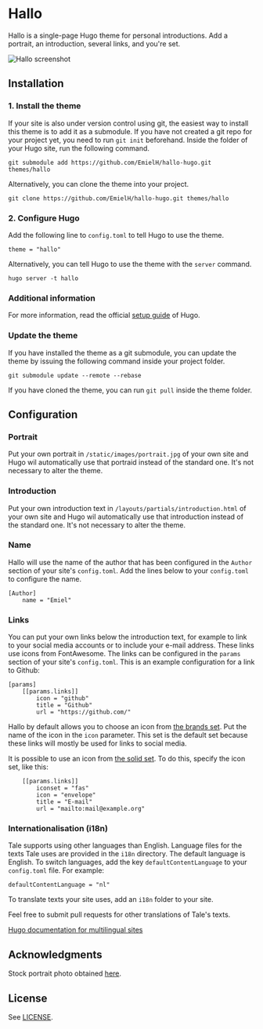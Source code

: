 # Hallo

Hallo is a single-page Hugo theme for personal introductions. Add a portrait, an introduction, several links, and you're set.

![Hallo screenshot](https://raw.githubusercontent.com/EmielH/hallo-hugo/master/images/screenshot.png)

## Installation

### 1. Install the theme

If your site is also under version control using git, the easiest way to install this theme is to add it as a submodule. If you have not created a git repo for your project yet, you need to run `git init` beforehand. Inside the folder of your Hugo site, run the following command.

```
git submodule add https://github.com/EmielH/hallo-hugo.git themes/hallo
```

Alternatively, you can clone the theme into your project.

```
git clone https://github.com/EmielH/hallo-hugo.git themes/hallo
```

### 2. Configure Hugo

Add the following line to `config.toml` to tell Hugo to use the theme.

```
theme = "hallo"
```

Alternatively, you can tell Hugo to use the theme with the `server` command.

```
hugo server -t hallo
```

### Additional information

For more information, read the official [setup guide](https//gohugo.io/overview/installing/) of Hugo.

### Update the theme

If you have installed the theme as a git submodule, you can update the theme by issuing the following command inside your project folder.

```
git submodule update --remote --rebase
```

If you have cloned the theme, you can run `git pull` inside the theme folder.

## Configuration

### Portrait

Put your own portrait in `/static/images/portrait.jpg` of your own site and Hugo wil automatically use that portraid instead of the standard one. It's not necessary to alter the theme.

### Introduction

Put your own introduction text in `/layouts/partials/introduction.html` of your own site and Hugo wil automatically use that introduction instead of the standard one. It's not necessary to alter the theme.

### Name

Hallo will use the name of the author that has been configured in the `Author` section of your site's `config.toml`. Add the lines below to your `config.toml` to configure the name.

```
[Author]
    name = "Emiel"
```

### Links

You can put your own links below the introduction text, for example to link to your social media accounts or to include your e-mail address. These links use icons from FontAwesome. The links can be configured in the `params` section of your site's `config.toml`. This is an example configuration for a link to Github:

```
[params]
    [[params.links]]
        icon = "github"
        title = "Github"
        url = "https://github.com/"
```

Hallo by default allows you to choose an icon from [the brands set](https://fontawesome.com/icons?d=gallery&s=brands&m=free). Put the name of the icon in the `icon` parameter. This set is the default set because these links will mostly be used for links to social media.

It is possible to use an icon from [the solid set](https://fontawesome.com/icons?d=gallery&s=solid&m=free). To do this, specify the icon set, like this:

```
    [[params.links]]
        iconset = "fas"
        icon = "envelope"
        title = "E-mail"
        url = "mailto:mail@example.org"
```

### Internationalisation (i18n)

Tale supports using other languages than English. Language files for the texts Tale uses are provided in the `i18n` directory. The default language is English. To switch languages, add the key `defaultContentLanguage` to your `config.toml` file. For example:

```
defaultContentLanguage = "nl"
```

To translate texts your site uses, add an `i18n` folder to your site.

Feel free to submit pull requests for other translations of Tale's texts.

[Hugo documentation for multilingual sites](//gohugo.io/content-management/multilingual/)

## Acknowledgments

Stock portrait photo obtained [here](https://www.pexels.com/photo/adult-beautiful-blonde-blur-324658/).

## License
See [LICENSE](https://github.com/EmielH/hallo-hugo/blob/master/LICENSE).
